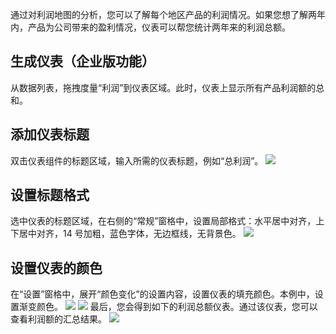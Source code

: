 通过对利润地图的分析，您可以了解每个地区产品的利润情况。如果您想了解两年内，产品为公司带来的盈利情况，仪表可以帮您统计两年来的利润总额。

## 生成仪表（企业版功能）
从数据列表，拖拽度量“利润”到仪表区域。此时，仪表上显示所有产品利润额的总和。

## 添加仪表标题
双击仪表组件的标题区域，输入所需的仪表标题，例如“总利润”。
![](https://main.qcloudimg.com/raw/f3b2122227ec0555dd6b097be3298539.png)
## 设置标题格式
选中仪表的标题区域，在右侧的“常规”窗格中，设置局部格式：水平居中对齐，上下居中对齐，14 号加粗，蓝色字体，无边框线，无背景色。
![](https://main.qcloudimg.com/raw/6580e9a19aeaa8d793fb9fd8ba43a7b8.png)

## 设置仪表的颜色
在“设置”窗格中，展开“颜色变化”的设置内容，设置仪表的填充颜色。本例中，设置渐变颜色。
![](https://main.qcloudimg.com/raw/349a7a6eae4515e04bd2736c89870646.png)
![](https://main.qcloudimg.com/raw/b7c85f96c660932f5ee38fdbe89ace20.png)
最后，您会得到如下的利润总额仪表。通过该仪表，您可以查看利润额的汇总结果。
![](https://main.qcloudimg.com/raw/98db19dcddbe3981f62a0d9b3c3e45aa.png)
